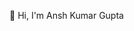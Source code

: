 👋 Hi, I'm Ansh Kumar Gupta


<!---
anshgupta77/anshgupta77 is a ✨ special ✨ repository because its `README.md` (this file) appears on your GitHub profile.
You can click the Preview link to take a look at your changes.
--->
